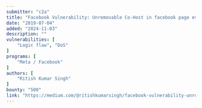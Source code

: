 ```yaml
---
submitter: "c2a"
title: "Facebook Vulnerability: Unremovable Co-Host in facebook page events"
date: "2019-07-04"
added: "2024-11-03"
description: ""
vulnerabilities: [
    "Logic flaw", "DoS"
]
programs: [
    "Meta / Facebook"
]
authors: [
    "Ritish Kumar Singh"
]
bounty: "500"
link: "https://medium.com/@ritishkumarsingh/facebook-vulnerability-unremovable-co-host-in-facebook-page-events-695729d6a09d"
---
```




